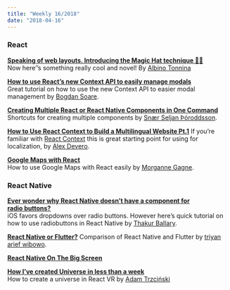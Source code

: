 ```yaml
---
title: "Weekly 16/2018"
date: "2018-04-16"
---
```


### React

**[Speaking of web layouts. Introducing the Magic Hat technique 🎩✨](https://medium.com/@albinotonnina/magic-hat-technique-408a3fa590bb)**  
Now here’’s something really cool and novel! By [Albino Tonnina](https://medium.com/u/7d787296773d)

**[How to use React’s new Context API to easily manage modals](https://medium.com/@BogdanSoare/how-to-use-reacts-new-context-api-to-easily-manage-modals-2ae45c7def81)**  
Great tutorial on how to use the new Context API to easier modal management by [Bogdan Soare](https://medium.com/u/16d47495c0c1).

**[Creating Multiple React or React Native Components in One Command](https://medium.com/@snrseljanroddsson/create-multiple-react-folder-components-in-one-command-1411cd6bd1ce)**
Shortcuts for creating multiple components by [Snær Seljan Þóroddsson](https://medium.com/u/e12f87887006).

**[How to Use React Context to Build a Multilingual Website Pt.1](https://medium.com/@AlexDevero/how-to-use-react-context-to-build-a-multilingual-website-pt-1-b9b79a283b8)**
If you’re familiar with [React Context](https://reactjs.org/docs/context.html) this is great starting point for using for localization, by [Alex Devero](https://medium.com/u/54e155515e1a).

**[Google Maps with React](https://medium.com/@morgannegagne/google-maps-with-react-951c12b723ad)**  
How to use Google Maps with React easily by [Morganne Gagne](https://medium.com/u/d07d21eef921).

### React Native

**[Ever wonder why React Native doesn’t have a component for radio buttons?](https://medium.com/@thakurballary/https-medium-com-thakurballary-ever-wonder-why-react-native-doesnt-have-a-component-for-radio-buttons-cb136733a5d2)**  
iOS favors dropdowns over radio buttons. However here’s quick tutorial on how to use radiobuttons in React Native by [Thakur Ballary](https://medium.com/u/b997338ee6c2).

**[React Native or Flutter?](https://medium.com/@triyanarief/react-native-or-flutter-f453cc67e07e "https://medium.com/@triyanarief/react-native-or-flutter-f453cc67e07e")**
Comparison of React Native and Flutter by [triyan arief wibowo](https://medium.com/u/812f5ea7028c).

**[React Native On The Big Screen](https://www.youtube.com/watch?v=zrYiQr6CBg8)**

**[How I’ve created Universe in less than a week](https://blog.callstack.io/how-ive-created-universe-in-less-than-a-week-a4876f5dd9a1")**  
How to create a universe in React VR by [Adam Trzciński](https://medium.com/u/c517499fe5fc)
